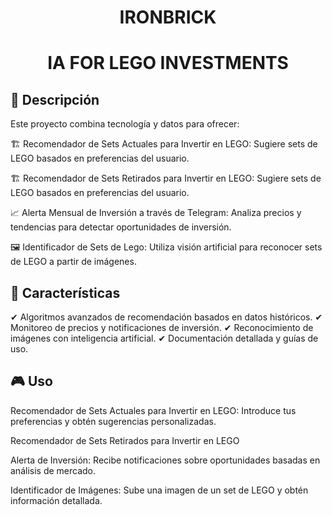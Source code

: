 
<h1 align="center">IRONBRICK </h1>
<h1 align="center">IA FOR LEGO INVESTMENTS</h1>


<h2>📌 Descripción </h2>

Este proyecto combina tecnología y datos para ofrecer:

🏗 Recomendador de Sets Actuales para Invertir en LEGO: Sugiere sets de LEGO basados en preferencias del usuario.

🏗 Recomendador de Sets Retirados para Invertir en LEGO: Sugiere sets de LEGO basados en preferencias del usuario.

📈 Alerta Mensual de Inversión a través de Telegram: Analiza precios y tendencias para detectar oportunidades de inversión.

🖼 Identificador de Sets de Lego: Utiliza visión artificial para reconocer sets de LEGO a partir de imágenes.

<h2>🚀 Características</h2>

✔ Algoritmos avanzados de recomendación basados en datos históricos.
✔ Monitoreo de precios y notificaciones de inversión.
✔ Reconocimiento de imágenes con inteligencia artificial.
✔ Documentación detallada y guías de uso.

<h2>🎮 Uso</h2>

Recomendador de Sets Actuales para Invertir en LEGO: Introduce tus preferencias y obtén sugerencias personalizadas.

Recomendador de Sets Retirados para Invertir en LEGO

Alerta de Inversión: Recibe notificaciones sobre oportunidades basadas en análisis de mercado.

Identificador de Imágenes: Sube una imagen de un set de LEGO y obtén información detallada.
